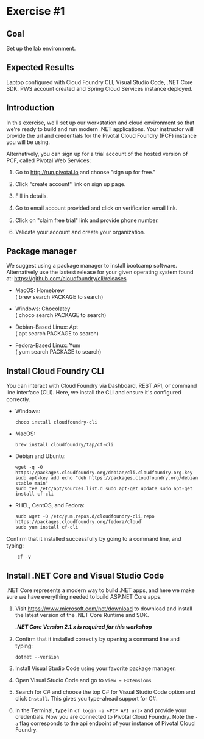 # Exercise #1

## Goal

Set up the lab environment.

## Expected Results

Laptop configured with Cloud Foundry CLI, Visual Studio Code, .NET Core SDK. PWS account created and Spring Cloud Services instance deployed.

## Introduction

In this exercise, we'll set up our workstation and cloud environment so that we're ready to build and run modern .NET applications. Your instructor will provide the url and credentials for the Pivotal Cloud Foundry (PCF) instance you will be using.

Alternatively, you can sign up for a trial account of the hosted version of PCF, called Pivotal Web Services:

1. Go to <http://run.pivotal.io> and choose "sign up for free."

2. Click "create account" link on sign up page.

3. Fill in details.

4. Go to email account provided and click on veriﬁcation email link.

5. Click on "claim free trial" link and provide phone number.

6. Validate your account and create your organization.

## Package manager

We suggest using a package manager to install bootcamp software.  Alternatively use the lastest release for your given operating system found at: <https://github.com/cloudfoundry/cli/releases>

- MacOS: Homebrew\
 ( brew search PACKAGE to search)

- Windows: Chocolatey\
 ( choco search PACKAGE to search)

- Debian-Based Linux: Apt\
 ( apt search PACKAGE to search)

- Fedora-Based Linux: Yum\
 ( yum search PACKAGE to search)

## Install Cloud Foundry CLI

You can interact with Cloud Foundry via Dashboard, REST API, or command line interface (CLI). Here, we install the CLI and ensure it's conﬁgured correctly.

- Windows:

    ```Windows
    choco install cloudfoundry-cli
    ```

- MacOS:

    ```command
    brew install cloudfoundry/tap/cf-cli
    ```

- Debian and Ubuntu:

    ```Linux
    wget -q -O https://packages.cloudfoundry.org/debian/cli.cloudfoundry.org.key
    sudo apt-key add echo "deb https://packages.cloudfoundry.org/debian stable main"
    sudo tee /etc/apt/sources.list.d sudo apt-get update sudo apt-get install cf-cli
    ```

- RHEL, CentOS, and Fedora:

    ```Linux
    sudo wget -O /etc/yum.repos.d/cloudfoundry-cli.repo https://packages.cloudfoundry.org/fedora/cloud`
    sudo yum install cf-cli
    ```

Conﬁrm that it installed successfully by going to a command line, and typing:

```Windows
    cf -v
```

## Install .NET Core and Visual Studio Code

.NET Core represents a modern way to build .NET apps, and here we make sure we have everything needed to build ASP.NET Core apps.

1. Visit <https://www.microsoft.com/net/download> to download and install the latest version of the .NET Core Runtime and SDK.

    ***.NET Core Version 2.1.x is required for this workshop***

2. Conﬁrm that it installed correctly by opening a command line and typing:

    ```Windows
    dotnet --version
    ```

3. Install Visual Studio Code using your favorite package manager.

4. Open Visual Studio Code and go to `View → Extensions`

5. Search for C# and choose the top C# for Visual Studio Code option and click `Install`. This gives you type-ahead support for C#.

6. In the Terminal, type in `cf login -a <PCF API url>` and provide your credentials. Now you are connected to Pivotal Cloud Foundry.  Note the `-a` flag corresponds to the api endpoint of your instance of Pivotal Cloud Foundry.
